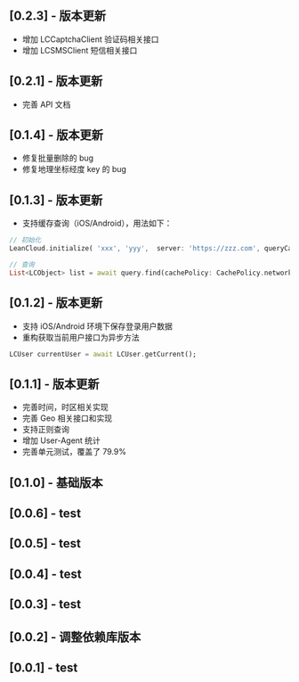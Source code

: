 ## [0.2.3] - 版本更新

- 增加 LCCaptchaClient 验证码相关接口
- 增加 LCSMSClient 短信相关接口

## [0.2.1] - 版本更新

- 完善 API 文档

## [0.1.4] - 版本更新

- 修复批量删除的 bug
- 修复地理坐标经度 key 的 bug

## [0.1.3] - 版本更新

- 支持缓存查询（iOS/Android），用法如下：

```dart
// 初始化
LeanCloud.initialize( 'xxx', 'yyy',  server: 'https://zzz.com', queryCache: new LCQueryCache());

// 查询
List<LCObject> list = await query.find(cachePolicy: CachePolicy.networkElseCache);
```

## [0.1.2] - 版本更新

- 支持 iOS/Android 环境下保存登录用户数据
- 重构获取当前用户接口为异步方法

```dart
LCUser currentUser = await LCUser.getCurrent();
```

## [0.1.1] - 版本更新

- 完善时间，时区相关实现
- 完善 Geo 相关接口和实现
- 支持正则查询
- 增加 User-Agent 统计
- 完善单元测试，覆盖了 79.9%

## [0.1.0] - 基础版本

## [0.0.6] - test

## [0.0.5] - test

## [0.0.4] - test

## [0.0.3] - test

## [0.0.2] - 调整依赖库版本

## [0.0.1] - test

